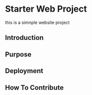 # Starter Web Project

this is a simnple website project
## Introduction

## Purpose

## Deployment

## How To Contribute